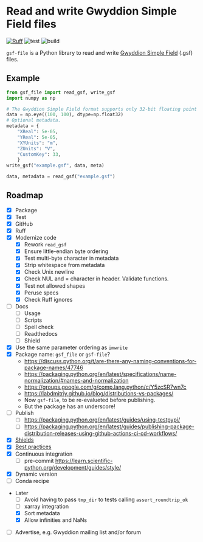 # Read and write Gwyddion Simple Field files

[![Ruff](https://img.shields.io/endpoint?url=https://raw.githubusercontent.com/astral-sh/ruff/main/assets/badge/v2.json)](https://github.com/astral-sh/ruff)
![test](https://github.com/angelo-peronio/gsf-file/actions/workflows/test.yaml/badge.svg)
![build](https://github.com/angelo-peronio/gsf-file/actions/workflows/build.yaml/badge.svg)

`gsf-file` is a Python library to read and write [Gwyddion Simple Field](http://gwyddion.net/documentation/user-guide-en/gsf.html) (.gsf) files.

## Example

```python
from gsf_file import read_gsf, write_gsf
import numpy as np

# The Gwyddion Simple Field format supports only 32-bit floating point data.
data = np.eye((100, 100), dtype=np.float32)
# Optional metadata.
metadata = {
    "XReal": 5e-05,
    "YReal": 5e-05,
    "XYUnits": "m",
    "ZUnits": "V",
    "CustomKey": 33,
    }
write_gsf("example.gsf", data, meta)

data, metadata = read_gsf("example.gsf")
```

## Roadmap

- [x] Package
- [x] Test
- [x] GitHub
- [x] Ruff
- [x] Modernize code
    - [x] Rework `read_gsf`
    - [x] Ensure little-endian byte ordering
    - [x] Test multi-byte character in metadata
    - [x] Strip whitespace from metadata
    - [x] Check Unix newline
    - [x] Check NUL and = character in header. Validate functions.
    - [x] Test not allowed shapes
    - [x] Peruse specs
    - [x] Check Ruff ignores
- [ ] Docs
    - [ ] Usage
    - [ ] Scripts
    - [ ] Spell check
    - [ ] Readthedocs
    - [ ] Shield
- [x] Use the same parameter ordering as `imwrite`
- [x] Package name: `gsf_file` or `gsf-file`?
    - <https://discuss.python.org/t/are-there-any-naming-conventions-for-package-names/47746>
    - <https://packaging.python.org/en/latest/specifications/name-normalization/#names-and-normalization>
    - <https://groups.google.com/g/comp.lang.python/c/Y5zcSR7wn7c>
    - <https://labdmitriy.github.io/blog/distributions-vs-packages/>
    - Now `gsf-file`, to be re-evalueted before publishing.
    - But the package has an underscore!
- [ ] Publish
    - [ ] <https://packaging.python.org/en/latest/guides/using-testpypi/>
    - [ ] <https://packaging.python.org/en/latest/guides/publishing-package-distribution-releases-using-github-actions-ci-cd-workflows/>
- [x] [Shields](https://shields.io/)
- [x] [Best practices](https://learn.scientific-python.org/development/guides/packaging-simple/)
- [x] Continuous integration
    - [ ] pre-commit <https://learn.scientific-python.org/development/guides/style/>
- [x] Dynamic version
- [ ] Conda recipe
- Later
    - [ ] Avoid having to pass `tmp_dir` to tests calling `assert_roundtrip_ok`
    - [ ] xarray integration
    - [x] Sort metadata
    - [x] Allow infinities and NaNs
- [ ] Advertise, e.g. Gwyddion mailing list and/or forum
